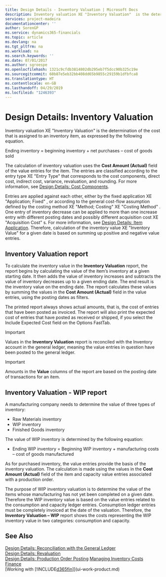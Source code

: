 ```yaml
---
title: Design Details - Inventory Valuation | Microsoft Docs
description: Inventory valuation XE "Inventory Valuation"  is the determination of the cost that is assigned to an inventory item, as expressed by the following equation.
services: project-madeira
documentationcenter: ''
author: SorenGP
ms.service: dynamics365-financials
ms.topic: article
ms.devlang: na
ms.tgt_pltfrm: na
ms.workload: na
ms.search.keywords: ''
ms.date: 07/01/2017
ms.author: sgroespe
ms.openlocfilehash: 1321c9cfdb3814802db295eb7f5dcc90b325c19e
ms.sourcegitcommit: 60b87e5eb32bb408dd65b9855c29159b1dfbfca8
ms.translationtype: HT
ms.contentlocale: en-GB
ms.lasthandoff: 04/29/2019
ms.locfileid: "1246393"
---
```

# <a name="design-details-inventory-valuation"></a>Design Details: Inventory Valuation
Inventory valuation XE "Inventory Valuation"  is the determination of the cost that is assigned to an inventory item, as expressed by the following equation.  

Ending inventory = beginning inventory + net purchases – cost of goods sold  

The calculation of inventory valuation uses the **Cost Amount (Actual)** field of the value entries for the item. The entries are classified according to the entry type XE "Entry Type"  that corresponds to the cost components, direct cost, indirect cost, variance, revaluation, and rounding. For more information, see [Design Details: Cost Components](design-details-cost-components.md).  

Entries are applied against each other, either by the fixed application XE "Application; Fixed" , or according to the general cost-flow assumption defined by the costing method XE "Method; Costing"  XE "Costing Method" . One entry of inventory decrease can be applied to more than one increase entry with different posting dates and possibly different acquisition cost XE "Acquisition Cost" s. For more information, see [Design Details: Item Application](design-details-item-application.md). Therefore, calculation of the inventory value XE "Inventory Value"  for a given date is based on summing up positive and negative value entries.  

## <a name="inventory-valuation-report"></a>Inventory Valuation report  
To calculate the inventory value in the **Inventory Valuation** report, the report begins by calculating the value of the item’s inventory at a given starting date. It then adds the value of inventory increases and subtracts the value of inventory decreases up to a given ending date. The end result is the inventory value on the ending date. The report calculates these values by summing the values in the **Cost Amount (Actual)** field in the value entries, using the posting dates as filters.  

The printed report always shows actual amounts, that is, the cost of entries that have been posted as invoiced. The report will also print the expected cost of entries that have posted as received or shipped, if you select the Include Expected Cost field on the Options FastTab.  

> [!IMPORTANT]  
>  Values in the **Inventory Valuation** report is reconciled with the Inventory account in the general ledger, meaning the value entries in question have been posted to the general ledger.  

> [!IMPORTANT]  
>  Amounts in the **Value** columns of the report are based on the posting date of transactions for an item.  

## <a name="inventory-valuation---wip-report"></a>Inventory Valuation - WIP report  
A manufacturing company needs to determine the value of three types of inventory:  

* Raw Materials inventory  
* WIP inventory  
* Finished Goods inventory  

The value of WIP inventory is determined by the following equation:  

* Ending WIP inventory = Beginning WIP inventory + manufacturing costs – cost of goods manufactured  

As for purchased inventory, the value entries provide the basis of the inventory valuation. The calculation is made using the values in the **Cost Amount (Actual)** field of the item and capacity value entries associated with a production order.  

The purpose of WIP inventory valuation is to determine the value of the items whose manufacturing has not yet been completed on a given date. Therefore the WIP inventory value is based on the value entries related to the consumption and capacity ledger entries. Consumption ledger entries must be completely invoiced at the date of the valuation. Therefore, the **Inventory Valuation – WIP** report shows the costs representing the WIP inventory value in two categories: consumption and capacity.  

## <a name="see-also"></a>See Also  
[Design Details: Reconciliation with the General Ledger](design-details-reconciliation-with-the-general-ledger.md)   
[Design Details: Revaluation](design-details-revaluation.md)   
[Design Details: Production Order Posting](design-details-production-order-posting.md)
[Managing Inventory Costs](finance-manage-inventory-costs.md)  
[Finance](finance.md)  
[Working with [!INCLUDE[d365fin](includes/d365fin_md.md)]](ui-work-product.md)
